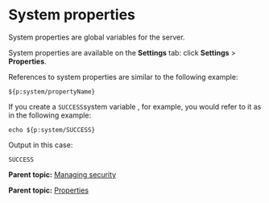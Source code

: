 # System properties

System properties are global variables for the server.

System properties are available on the **Settings** tab: click **Settings** \> **Properties**.

References to system properties are similar to the following example:

```
${p:system/propertyName}
```

If you create a `SUCCESS`system variable , for example, you would refer to it as in the following example:

```
echo ${p:system/SUCCESS}
```

Output in this case:

```
SUCCESS
```

**Parent topic:** [Managing security](../../com.ibm.udeploy.admin.doc/topics/security_ch.md)

**Parent topic:** [Properties](../../com.ibm.udeploy.doc/topics/ud_properties_overview.md)

